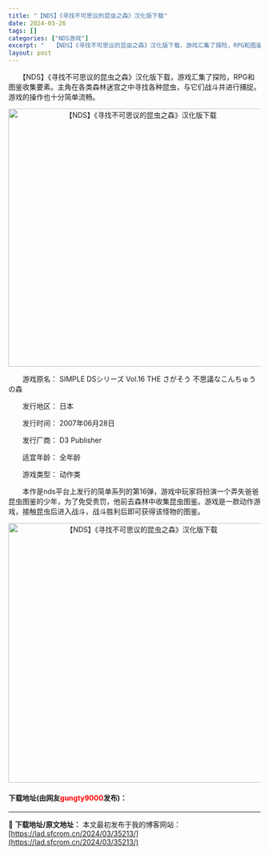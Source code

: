 ```yaml
---
title: "【NDS】《寻找不可思议的昆虫之森》汉化版下载"
date: 2024-03-26
tags: []
categories: ["NDS游戏"]
excerpt: "　　【NDS】《寻找不可思议的昆虫之森》汉化版下载，游戏汇集了探险，RPG和图鉴收集要素。主角在各类森林迷宫之中寻找各种昆虫，与它们战斗并进行捕捉。游戏的操作也十分简单流畅。 　　游戏原名： SIMPLE DSシリーズ Vol.16 THE さがそう 不思議なこんちゅうの森 　　发行地区： 日本 　&hellip;"
layout: post
---
```


 <p>　　【NDS】《寻找不可思议的昆虫之森》汉化版下载，游戏汇集了探险，RPG和图鉴收集要素。主角在各类森林迷宫之中寻找各种昆虫，与它们战斗并进行捕捉。游戏的操作也十分简单流畅。</p> <p align="center"><img align="" border="0" src="https://lad.sfcrom.cn/wp-content/uploads/2024/03/20240326_66022b2717de0.png" width="514" alt="【NDS】《寻找不可思议的昆虫之森》汉化版下载" /></p> <p>　　游戏原名： SIMPLE DSシリーズ Vol.16 THE さがそう 不思議なこんちゅうの森</p> <p>　　发行地区： 日本</p> <p>　　发行时间： 2007年06月28日</p> <p>　　发行厂商： D3 Publisher</p> <p>　　适宜年龄： 全年龄</p> <p>　　游戏类型： 动作类</p> <p>　　本作是nds平台上发行的简单系列的第16弹，游戏中玩家将扮演一个弄失爸爸昆虫图鉴的少年，为了免受责罚，他前去森林中收集昆虫图鉴。游戏是一款动作游戏，接触昆虫后进入战斗，战斗胜利后即可获得该怪物的图鉴。</p> <p align="center"><img align="" border="0" src="https://lad.sfcrom.cn/wp-content/uploads/2024/03/20240326_66022b27c5710.png" width="517" alt="【NDS】《寻找不可思议的昆虫之森》汉化版下载" /></p> <p><h4>下载地址(由网友<font color="red">gungty9000</font>发布)：</h4></p> 

---
📖 **下载地址/原文地址：** 本文最初发布于我的博客网站：[https://lad.sfcrom.cn/2024/03/35213/](https://lad.sfcrom.cn/2024/03/35213/)
